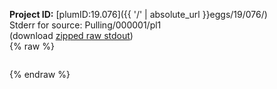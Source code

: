 **Project ID:** [plumID:19.076]({{ '/' | absolute_url }}eggs/19/076/)  
Stderr for source:  Pulling/000001/pl1   
(download [zipped raw stdout](pl1.plumed_master.stdout.txt.zip))  
{% raw %}
<pre>
</pre>
{% endraw %}
